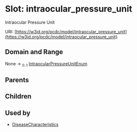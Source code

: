 
# Slot: intraocular_pressure_unit


Intraocular Pressure Unit

URI: [https://w3id.org/pcdc/model/intraocular_pressure_unit](https://w3id.org/pcdc/model/intraocular_pressure_unit)


## Domain and Range

None &#8594;  <sub>0..1</sub> [IntraocularPressureUnitEnum](IntraocularPressureUnitEnum.md)

## Parents


## Children


## Used by

 * [DiseaseCharacteristics](DiseaseCharacteristics.md)
